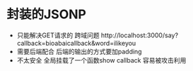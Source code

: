 # 封装的JSONP

- 只能解决GET请求的 跨域问题
      http://localhost:3000/say?callback=bioabaicallback&word=ilikeyou
- 需要后端配合
    后端的输出的方式要加padding
- 不太安全
     全局挂载了一个函数show callback  容易被攻击利用